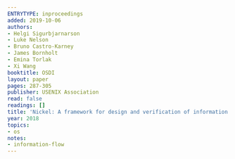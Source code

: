 ```yaml
---
ENTRYTYPE: inproceedings
added: 2019-10-06
authors:
- Helgi Sigurbjarnarson
- Luke Nelson
- Bruno Castro-Karney
- James Bornholt
- Emina Torlak
- Xi Wang
booktitle: OSDI
layout: paper
pages: 287-305
publisher: USENIX Association
read: false
readings: []
title: 'Nickel: A framework for design and verification of information flow control systems'
year: 2018
topics:
- os
notes:
- information-flow
---
```

